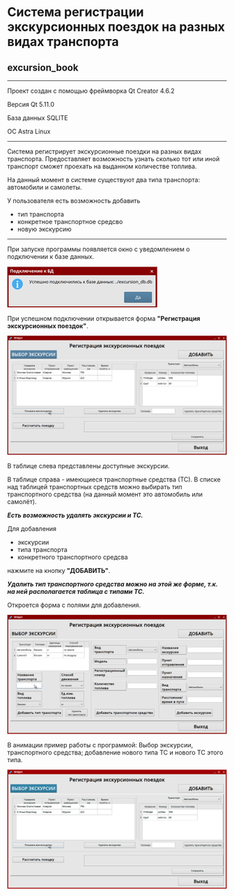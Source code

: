 # Система регистрации экскурсионных поездок на разных видах транспорта
## excursion_book 
***
Проект создан с помощью фреймворка Qt Creator 4.6.2

Версия Qt 5.11.0

База данных SQLITE

ОС Astra Linux

***
Cистема регистрирует экскурсионные поездки на разных видах транспорта. Предоставляет возможность узнать сколько тот или иной транспорт сможет проехать на выданном количестве топлива.

На данный момент в системе существуют два типа транспорта: автомобили и самолеты.

У пользователя есть возможность добавить 
<ul>
    <li>тип транспорта</li>
    <li>конкретное транспортное средсво</li>
    <li>новую экскурсию</li>
</ul>

***

При запуске программы появляется окно с уведомлением о подключении к базе данных.

![alt text](https://github.com/mary-anitikin/excursion_book/blob/master/0.png?raw=true)

При успешном подключении открывается форма **"Регистрация экскурсионных поездок"**.

![alt text](https://github.com/mary-anitikin/excursion_book/blob/master/Screenshot_1.png?raw=true)

В таблице слева представлены доступные экскурсии.

В таблице справа - имеющиеся транспортные средства (ТС). 
В списке над таблицей транспортных средств можно выбирать тип транспортного средства (на данный момент это автомобиль или самолёт). 

<strong><em>Есть возможность удалять экскурсии и ТС.</em></strong>

Для добавления 
<ul>
    <li>экскурсии</li>
    <li>типа транспорта</li>
    <li>конкретного транспортного средсва</li>
</ul>
нажмите на кнопку <strong>"ДОБАВИТЬ"</strong>.

<strong><em>Удалить тип транспортного средства можно на этой же форме, т.к. на ней располагается таблица с типами ТС.</em></strong>


Откроется форма с полями для добавления.

![alt text](https://github.com/mary-anitikin/excursion_book/blob/master/Screenshot_13.png?raw=true)



В анимации пример работы с программой: Выбор экскурсии, транспортного средства; добавление нового типа ТС и нового ТС этого типа.

![alt text](https://github.com/mary-anitikin/excursion_book/blob/master/011.gif?raw=true)



